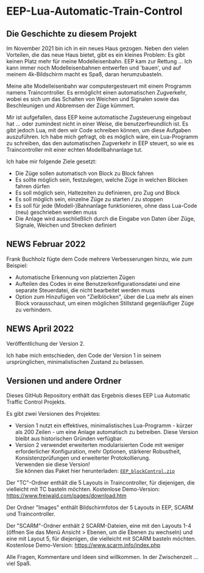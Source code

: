 # EEP-Lua-Automatic-Train-Control

## Die Geschichte zu diesem Projekt

Im November 2021 bin ich in ein neues Haus gezogen. Neben den vielen Vorteilen, die das neue Haus bietet, gibt es ein kleines Problem: Es gibt keinen Platz mehr für meine Modelleisenbahn. EEP kam zur Rettung ... Ich kann immer noch Modelleisenbahnen entwerfen und 'bauen', und auf meinem 4k-Bildschirm macht es Spaß, daran herumzubasteln.

Meine alte Modelleisenbahn war computergesteuert mit einem Programm namens Traincontroller. Es ermöglicht einen automatischen Zugverkehr, wobei es sich um das Schalten von Weichen und Signalen sowie das Beschleunigen und Abbremsen der Züge kümmert.

Mir ist aufgefallen, dass EEP keine automatische Zugsteuerung eingebaut hat ... oder zumindest nicht in einer Weise, die benutzerfreundlich ist. Es gibt jedoch Lua, mit dem wir Code schreiben können, um diese Aufgaben auszuführen. Ich habe mich gefragt, ob es möglich wäre, ein Lua-Programm zu schreiben, das den automatischen Zugverkehr in EEP steuert, so wie es Traincontroller mit einer echten Modellbahnanlage tut.

Ich habe mir folgende Ziele gesetzt:

- Die Züge sollen automatisch von Block zu Block fahren
- Es sollte möglich sein, festzulegen, welche Züge in welchen Blöcken fahren dürfen
- Es soll möglich sein, Haltezeiten zu definieren, pro Zug und Block
- Es soll möglich sein, einzelne Züge zu starten / zu stoppen
- Es soll für jede (Modell-)Bahnanlage funktionieren, ohne dass Lua-Code (neu)  geschrieben werden muss
- Die Anlage wird ausschließlich durch die Eingabe von Daten über Züge, Signale, Weichen und Strecken definiert

## NEWS Februar 2022

Frank Buchholz fügte dem Code mehrere Verbesserungen hinzu, wie zum Beispiel:

- Automatische Erkennung von platzierten Zügen
- Aufteilen des Codes in eine Benutzerkonfigurationsdatei und eine separate Steuerdatei, die nicht bearbeitet werden muss
- Option zum Hinzufügen von "Zielblöcken", über die Lua mehr als einen Block vorausschaut, um einen möglichen Stillstand gegenläufiger Züge zu verhindern.

## NEWS April 2022

Veröffentlichung der Version 2.

Ich habe mich entschieden, den Code der Version 1 in seinem ursprünglichen, minimalistischen Zustand zu belassen.

## Versionen und andere Ordner

Dieses GitHub Repository enthält das Ergebnis dieses EEP Lua Automatic Traffic Control Projekts.

Es gibt zwei Versionen des Projektes:

- Version 1 nutzt ein effektives, minimalistisches Lua-Programm - kürzer als 200 Zeilen - um eine Anlage automatisch zu betreiben. Diese Version bleibt aus historischen Gründen verfügbar.
- Version 2 verwendet erweiterten modularisierten Code mit weniger erforderlicher Konfiguration, mehr Optionen, stärkerer Robustheit, Konsistenzprüfungen und erweiterter Protokollierung.  
Verwenden sie diese Version!  
Sie können das Paket hier herunterladen:
[`EEP_blockControl.zip`](https://github.com/FrankBuchholz/EEP-LUA-Automatic-Train-Control/releases/latest/download/EEP_blockControl.zip)

Der "TC"-Ordner enthält die 5 Layouts in Traincontroller, für diejenigen, die vielleicht mit TC basteln möchten. Kostenlose Demo-Version: <https://www.freiwald.com/pages/download.htm>

Der Ordner "Images" enthält Bildschirmfotos der 5 Layouts in EEP, SCARM und Traincontroller.

Der "SCARM"-Ordner enthält 2 SCARM-Dateien, eine mit den Layouts 1-4 (öffnen Sie das Menü Ansicht > Ebenen, um die Ebenen zu wechseln) und eine mit Layout 5, für diejenigen, die vielleicht mit SCARM basteln möchten. Kostenlose Demo-Version: <https://www.scarm.info/index.php>

Alle Fragen, Kommentare und Ideen sind willkommen. In der Zwischenzeit ... viel Spaß.
